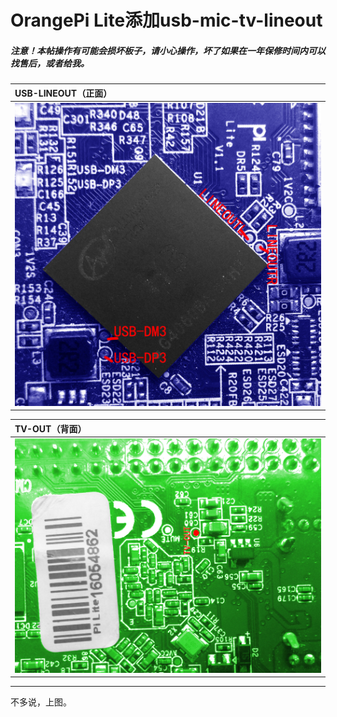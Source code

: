# OrangePi Lite添加usb-mic-tv-lineout

##### 注意！本帖操作有可能会损坏板子，请小心操作，坏了如果在一年保修时间内可以找售后，或者给我。

| USB-LINEOUT（正面） |
| :--- |
| ![](/assets/orangepi-one-lite/lite-usb-lineout.jpg) |

| TV-OUT（背面） |
| :--- |
| ![](/assets/orangepi-one-lite/orangepi-lite-tv-out.jpg) |

---

不多说，上图。

